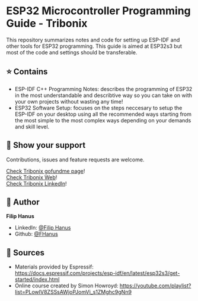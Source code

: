 # ESP32 Microcontroller Programming Guide - Tribonix
This repository summarizes notes and code for setting up ESP-IDF and other tools for ESP32 programming.
This guide is aimed at ESP32s3 but most of the code and settings should be transferable.

## ⭐️ Contains

* ESP-IDF C++ Programming Notes: describes the programming of ESP32 in the most understandable and describtive way so you can take on with your own projects without wasting any time!
* ESP32 Software Setup: focuses on the steps neccesary to setup the ESP-IDF on your desktop using all the recommended ways starting from the most simple to the most complex ways depending on your demands and skill level.

## 🤝 Show your support

Contributions, issues and feature requests are welcome.<br />

[Check Tribonix gofundme page](https://www.gofundme.com/f/donate-to-help-tribonix)!<br />
[Check Tribonix Web](https://www.tribonix.com/)!<br />
[Check Tribonix LinkedIn](https://www.linkedin.com/company/tribonix/)!<br />

## 👤 Author

**Filip Hanus**

- LinkedIn: [@Filip Hanus](https://www.linkedin.com/in/hanusfilip/)
- Github: [@FHanus](https://github.com/fhanus)

## 📝 Sources

- Materials provided by Espressif: https://docs.espressif.com/projects/esp-idf/en/latest/esp32s3/get-started/index.html
- Online course created by Simon Howroyd: https://youtube.com/playlist?list=PLowIV8ZSSsAWjoPJomVi_s1ZMghc9gNn9
